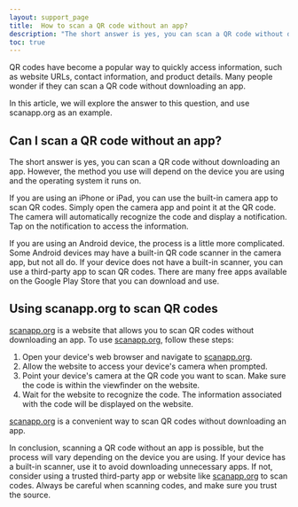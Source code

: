 ```yaml
---
layout: support_page
title:  How to scan a QR code without an app? 
description: "The short answer is yes, you can scan a QR code without downloading an app. However, the method you use will depend on the device you are using and the operating system it runs on. <a href='https://scanapp.org'>scanapp.org</a> is a website that allows you to scan QR codes without downloading an app. To use <a href='https://scanapp.org'>scanapp.org</a>."
toc: true
---
```


QR codes have become a popular way to quickly access information, such as website URLs, contact information, and product details. Many people wonder if they can scan a QR code without downloading an app.

In this article, we will explore the answer to this question, and use scanapp.org as an example.

## Can I scan a QR code without an app?

The short answer is yes, you can scan a QR code without downloading an app. However, the method you use will depend on the device you are using and the operating system it runs on.

If you are using an iPhone or iPad, you can use the built-in camera app to scan QR codes. Simply open the camera app and point it at the QR code. The camera will automatically recognize the code and display a notification. Tap on the notification to access the information.

If you are using an Android device, the process is a little more complicated. Some Android devices may have a built-in QR code scanner in the camera app, but not all do. If your device does not have a built-in scanner, you can use a third-party app to scan QR codes. There are many free apps available on the Google Play Store that you can download and use.

## Using scanapp.org to scan QR codes

[scanapp.org](https://scanapp.org) is a website that allows you to scan QR codes without downloading an app. To use [scanapp.org](https://scanapp.org), follow these steps:

1.   Open your device's web browser and navigate to [scanapp.org](https://scanapp.org).
2.   Allow the website to access your device's camera when prompted.
3.   Point your device's camera at the QR code you want to scan. Make sure the code is within the viewfinder on the website.
4.   Wait for the website to recognize the code. The information associated with the code will be displayed on the website.

[scanapp.org](https://scanapp.org) is a convenient way to scan QR codes without downloading an app.

In conclusion, scanning a QR code without an app is possible, but the process will vary depending on the device you are using. If your device has a built-in scanner, use it to avoid downloading unnecessary apps. If not, consider using a trusted third-party app or website like [scanapp.org](https://scanapp.org) to scan codes. Always be careful when scanning codes, and make sure you trust the source.